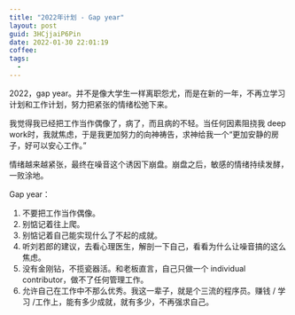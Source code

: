 ```yaml
---
title: "2022年计划 - Gap year"
layout: post
guid: 3HCjjaiP6Pin
date: 2022-01-30 22:01:19
coffee:
tags:
  -
---
```


2022，gap year。并不是像大学生一样离职怨尤，而是在新的一年，不再立学习计划和工作计划，努力把紧张的情绪松弛下来。

我觉得我已经把工作当作偶像了，病了，而且病的不轻。当任何因素阻挠我 deep work时，我就焦虑，于是我更加努力的向神祷告，求神给我一个“更加安静的房子，好可以安心工作。”

情绪越来越紧张，最终在噪音这个诱因下崩盘。崩盘之后，敏感的情绪持续发酵，一败涂地。

Gap year：

1. 不要把工作当作偶像。
2. 别惦记着往上爬。
3. 别惦记着自己能实现什么了不起的成就。
2. 听刘若郎的建议，去看心理医生，解剖一下自己，看看为什么让噪音搞的这么焦虑。
3. 没有金刚钻，不揽瓷器活。和老板直言，自己只做一个 individual contributor，做不了任何管理工作。
4. 允许自己在工作中不那么优秀。我这一辈子，就是个三流的程序员。赚钱 / 学习 /工作上，能有多少成就，就有多少，不再强求自己。







